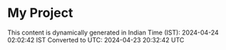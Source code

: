 # My Project

This content is dynamically generated in Indian Time (IST): 2024-04-24 02:02:42 IST
Converted to UTC: 2024-04-23 20:32:42 UTC
